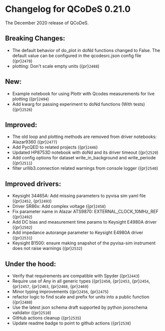 # Changelog for QCoDeS 0.21.0

The December 2020 release of QCoDeS.

## Breaking Changes:

- The default behavior of do_plot in doNd functions changed to False.
  The default value can be configured in the qcodesrc.json config file ({pr}`2478`)
- plotting: Don't scale empty units ({pr}`2488`)

## New:

- Example notebook for using Plottr with Qcodes measurements for live plotting ({pr}`2494`)
- Add kwarg for passing experiment to doNd functions (With tests)  ({pr}`2526`)

## Improved:

- The old loop and plotting methods are removed from driver notebooks: Alazar9360 ({pr}`2477`)
- Add PycQED to related projects ({pr}`2446`)
- Updated HP8753D notebook with doNd and its driver timeout ({pr}`2520`)
- Add config options for dataset write_in_background and write_periode ({pr}`2511`)
- filter urllib3.connection related warnings from console logger ({pr}`2540`)

## Improved drivers:

- Keysight 34465A: Add missing parameters to pyvisa sim yaml file ({pr}`2452`, {pr}`2493`)
- Driver SR86x: Add complex voltage ({pr}`2458`)
- Fix parameter name in Alazar ATS9870: EXTERNAL_CLOCK_10MHz_REF ({pr}`2492`)
- Add DC bias and measurement time params to Keysight E4980A driver ({pr}`2502`)
- Add impedance autorange parameter to Keysight E4980A driver ({pr}`2531`)
- Keysight B1500: ensure making snapshot of the pyvisa-sim instrument does not raise warnings ({pr}`2532`)

## Under the hood:

- Verify that requirements are compatible with Spyder ({pr}`2443`)
- Require use of Any in all generic types ({pr}`2450`, {pr}`2453`, {pr}`2454`, {pr}`2457`, {pr}`2463`, {pr}`2468`, {pr}`2469`)
- Minor typing improvements ({pr}`2456`, {pr}`2475`)
- refactor logic to find scale and prefix for units into a public function ({pr}`2480`)
- Use the latest json schema draft supported by python jsonschema validator ({pr}`2510`)
- GitHub actions cleanup ({pr}`2535`)
- Update readme badge to point to github actions ({pr}`2538`)
